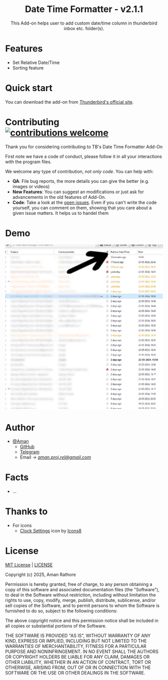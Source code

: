 <div align="center">
  <h1>Date Time Formatter - v2.1.1</h1>
</div>

<p align="center">
  This Add-on helps user to add custom date/time column in thunderbird inbox etc. folder(s).
</p>


# Features

* Set Relative Date/Time
* Sorting feature
<!-- * Set Custom Date/Time format -->

# Quick start

You can download the add-on from [Thunderbird's official site](https://addons.thunderbird.net/addon/date-time-formatter/).

# Contributing [![contributions welcome](https://img.shields.io/badge/contributions-welcome-brightgreen.svg?style=flat)](issues.md)

Thank you for considering contributing to TB's Date Time Formatter Add-On

First note we have a code of conduct, please follow it in all your interactions with the program files.

We welcome any type of contribution, _not only code_. You can help with:
- **QA**: File bug reports, the more details you can give the better (e.g. images or videos)
- **New Features**: You can suggest an modifications or just ask for advancements in the old features of Add-On.
- **Code**: Take a look at the [open issues](issues.md). Even if you can't write the code yourself, you can comment on them, showing that you care about a given issue matters. It helps us to handel them

# Demo
![Relative Date/Time Column](https://github.com/AmanRathoreP/AmanRathoreP/blob/main/imgs/relative%20date%20time%20formatter%20of%20Mozila%20Thunderbird-demo%20ss.jpg)

# Author

- [@Aman](https://www.github.com/AmanRathoreP)
   - [GitHub](https://www.github.com/AmanRathoreP)
   - [Telegram](https://t.me/aman0864)
   - Email -> *aman.proj.rel@gmail.com*

# Facts
* ...

# Thanks to
* For icons
  * <a target="_blank" href="https://icons8.com/icon/yqwNPJp8i0TN/clock-settings">Clock Settings</a> icon by <a target="_blank" href="https://icons8.com">Icons8</a>

# License

[MIT License](https://choosealicense.com/licenses/mit/) | [LICENSE](LICENSE/)

Copyright (c) 2025, Aman Rathore

Permission is hereby granted, free of charge, to any person obtaining a copy
of this software and associated documentation files (the "Software"), to deal
in the Software without restriction, including without limitation the rights
to use, copy, modify, merge, publish, distribute, sublicense, and/or sell
copies of the Software, and to permit persons to whom the Software is
furnished to do so, subject to the following conditions:

The above copyright notice and this permission notice shall be included in all
copies or substantial portions of the Software.

THE SOFTWARE IS PROVIDED "AS IS", WITHOUT WARRANTY OF ANY KIND, EXPRESS OR
IMPLIED, INCLUDING BUT NOT LIMITED TO THE WARRANTIES OF MERCHANTABILITY,
FITNESS FOR A PARTICULAR PURPOSE AND NONINFRINGEMENT. IN NO EVENT SHALL THE
AUTHORS OR COPYRIGHT HOLDERS BE LIABLE FOR ANY CLAIM, DAMAGES OR OTHER
LIABILITY, WHETHER IN AN ACTION OF CONTRACT, TORT OR OTHERWISE, ARISING FROM,
OUT OF OR IN CONNECTION WITH THE SOFTWARE OR THE USE OR OTHER DEALINGS IN THE
SOFTWARE.